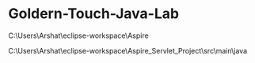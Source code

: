 # Goldern-Touch-Java-Lab

C:\Users\Arshat\eclipse-workspace\Aspire

C:\Users\Arshat\eclipse-workspace\Aspire_Servlet_Project\src\main\java
